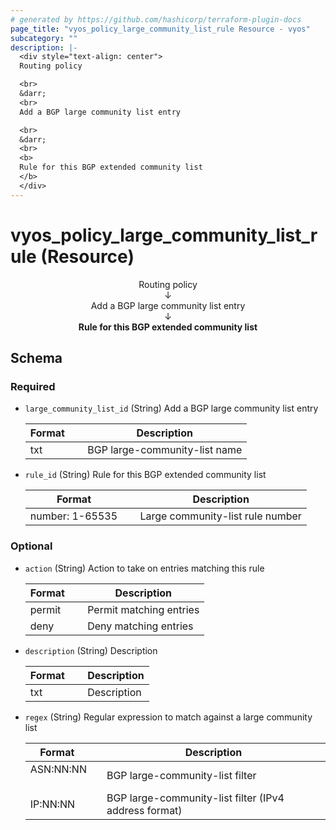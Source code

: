 ```yaml
---
# generated by https://github.com/hashicorp/terraform-plugin-docs
page_title: "vyos_policy_large_community_list_rule Resource - vyos"
subcategory: ""
description: |-
  <div style="text-align: center">
  Routing policy

  <br>
  &darr;
  <br>
  Add a BGP large community list entry

  <br>
  &darr;
  <br>
  <b>
  Rule for this BGP extended community list
  </b>
  </div>
---
```


# vyos_policy_large_community_list_rule (Resource)

<div style="text-align: center">
Routing policy

<br>
&darr;
<br>
Add a BGP large community list entry

<br>
&darr;
<br>
<b>
Rule for this BGP extended community list
</b>
</div>



<!-- schema generated by tfplugindocs -->
## Schema

### Required

- `large_community_list_id` (String) Add a BGP large community list entry

    |  Format &emsp; | Description  |
    |----------|---------------|
    |  txt  &emsp; |  BGP large-community-list name  |
- `rule_id` (String) Rule for this BGP extended community list

    |  Format &emsp; | Description  |
    |----------|---------------|
    |  number: 1-65535  &emsp; |  Large community-list rule number  |

### Optional

- `action` (String) Action to take on entries matching this rule

    |  Format &emsp; | Description  |
    |----------|---------------|
    |  permit  &emsp; |  Permit matching entries  |
    |  deny  &emsp; |  Deny matching entries  |
- `description` (String) Description

    |  Format &emsp; | Description  |
    |----------|---------------|
    |  txt  &emsp; |  Description  |
- `regex` (String) Regular expression to match against a large community list

    |  Format &emsp; | Description  |
    |----------|---------------|
    |  ASN:NN:NN  &emsp; |  BGP large-community-list filter  |
    |  IP:NN:NN  &emsp; |  BGP large-community-list filter (IPv4 address format)  |
